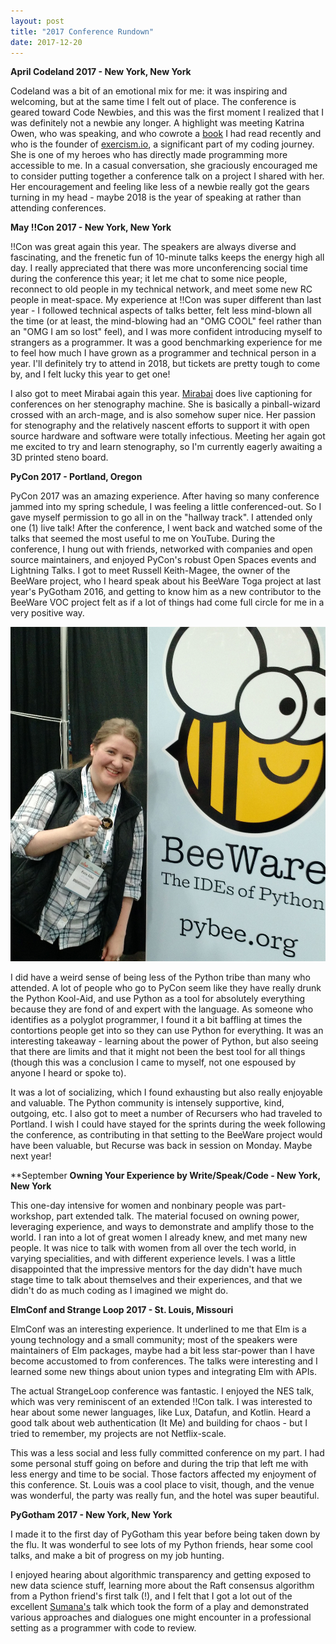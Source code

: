 ```yaml
---
layout: post
title: "2017 Conference Rundown"
date: 2017-12-20
---
```


**April
Codeland 2017 - New York, New York**

Codeland was a bit of an emotional mix for me: it was inspiring and welcoming, but at the same time I felt out of place. The conference is geared toward Code Newbies, and this was the first moment I realized that I was definitely not a newbie any longer. A highlight was meeting Katrina Owen, who was speaking, and who cowrote a [book](https://www.sandimetz.com/99bottles/) I had read recently and who is the founder of [exercism.io](http://exercism.io/), a significant part of my coding journey. She is one of my heroes who has directly made programming more accessible to me. In a casual conversation, she graciously encouraged me to consider putting together a conference talk on a project I shared with her. Her encouragement and feeling like less of a newbie really got the gears turning in my head - maybe 2018 is the year of speaking at rather than attending conferences.

**May
!!Con 2017 - New York, New York**

!!Con was great again this year. The speakers are always diverse and fascinating, and the frenetic fun of 10-minute talks keeps the energy high all day. I really appreciated that there was more unconferencing social time during the conference this year; it let me chat to some nice people, reconnect to old people in my technical network, and meet some new RC people in meat-space. My experience at !!Con was super different than last year - I followed technical aspects of talks better, felt less mind-blown all the time (or at least, the mind-blowing had an "OMG COOL" feel rather than an "OMG I am so lost" feel), and I was more confident introducing myself to strangers as a programmer. It was a good benchmarking experience for me to feel how much I have grown as a programmer and technical person in a year. I'll definitely try to attend in 2018, but tickets are pretty tough to come by, and I felt lucky this year to get one!

I also got to meet Mirabai again this year. [Mirabai](twitter,com/stenoknight) does live captioning for conferences on her stenography machine. She is basically a pinball-wizard crossed with an arch-mage, and is also somehow super nice. Her passion for stenography and the relatively nascent efforts to support it with open source hardware and software were totally infectious. Meeting her again got me excited to try and learn stenography, so I'm currently eagerly awaiting a 3D printed steno board.

**PyCon 2017 - Portland, Oregon**

PyCon 2017 was an amazing experience. After having so many conference jammed into my spring schedule, I was feeling a little conferenced-out. So I gave myself permission to go all in on the "hallway track". I attended only one (1) live talk! After the conference, I went back and watched some of the talks that seemed the most useful to me on YouTube. During the conference, I hung out with friends, networked with companies and open source maintainers, and enjoyed PyCon's robust Open Spaces events and Lightning Talks. I got to meet Russell Keith-Magee, the owner of the BeeWare project, who I heard speak about his BeeWare Toga project at last year's PyGotham 2016, and getting to know him as a new contributor to the BeeWare VOC project felt as if a lot of things had come full circle for me in a very positive way.

![Got a challenge coin for my BeeWare contributions](https://github.com/katieamazing/katieamazing.github.io/raw/master/img/IMG_20170519_092609190_TOP-(1).jpg)

I did have a weird sense of being less of the Python tribe than many who attended. A lot of people who go to PyCon seem like they have really drunk the Python Kool-Aid, and use Python as a tool for absolutely everything because they are fond of and expert with the language. As someone who identifies as a polyglot programmer, I found it a bit baffling at times the contortions people get into so they can use Python for everything. It was an interesting takeaway - learning about the power of Python, but also seeing that there are limits and that it might not been the best tool for all things (though this was a conclusion I came to myself, not one espoused by anyone I heard or spoke to).

It was a lot of socializing, which I found exhausting but also really enjoyable and valuable. The Python community is intensely supportive, kind, outgoing, etc. I also got to meet a number of Recursers who had traveled to Portland. I wish I could have stayed for the sprints during the week following the conference, as contributing in that setting to the BeeWare project would have been valuable, but Recurse was back in session on Monday. Maybe next year!


**September
**Owning Your Experience by Write/Speak/Code - New York, New York**

This one-day intensive for women and nonbinary people was part-workshop, part extended talk. The material focused on owning power, leveraging experience, and ways to demonstrate and amplify those to the world. I ran into a lot of great women I already knew, and met many new people. It was nice to talk with women from all over the tech world, in varying specialities, and with different experience levels. I was a little disappointed that the impressive mentors for the day didn't have much stage time to talk about themselves and their experiences, and that we didn't do as much coding as I imagined we might do.  

**ElmConf and Strange Loop 2017 - St. Louis, Missouri**

ElmConf was an interesting experience. It underlined to me that Elm is a young technology and a small community; most of the speakers were maintainers of Elm packages, maybe had a bit less star-power than I have become accustomed to from conferences. The talks were interesting and I learned some new things about union types and integrating Elm with APIs.

The actual StrangeLoop conference was fantastic. I enjoyed the NES talk, which was very reminiscent of an extended !!Con talk. I was interested to hear about some newer languages, like Lux, Datafun, and Kotlin. Heard a good talk about web authentication (It Me) and building for chaos - but I tried to remember, my projects are not Netflix-scale.

This was a less social and less fully committed conference on my part. I had some personal stuff going on before and during the trip that left me with less energy and time to be social. Those factors affected my enjoyment of this conference. St. Louis was a cool place to visit, though, and the venue was wonderful, the party was really fun, and the hotel was super beautiful.

**PyGotham 2017 - New York, New York**

I made it to the first day of PyGotham this year before being taken down by the flu. It was wonderful to see lots of my Python friends, hear some cool talks, and make a bit of progress on my job hunting.

I enjoyed hearing about algorithmic transparency and getting exposed to new data science stuff, learning more about the Raft consensus algorithm from a Python friend's first talk (!), and I felt that I got a lot out of the excellent [Sumana's](https://www.harihareswara.net/) talk which took the form of a play and demonstrated various approaches and dialogues one might encounter in a professional setting as a programmer with code to review.
